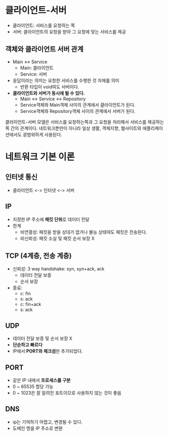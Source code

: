 # 클라이언트-서버
* 클라이언트: 서비스를 요청하는 쪽
* 서버: 클라이언트의 요청을 받아 그 요청에 맞는 서비스를 제공

## 객체와 클라이언트 서버 관계
- Main <-> Service
	- Main: 클라이언트
	- Service: 서버
- 응답이라는 의미는 요청한 서비스를 수행한 것 자체를 의미
	- 반환 타입이 void여도 서버이다.
- **클라이언트와 서버가 동시에 될 수 있다.**
	- Main <-> Service <-> Repository
	- Service객체와 Main객체 사이의 관계에서 클라이언트가 된다.
	- Service객체와 Repository객체 사이의 관계에서 서버가 된다.

클라이언트-서버 모델은 서비스를 요청하는쪽과 그 요청을 처리해서 서비스를 제공하는쪽 간의 관계이다.
네트워크뿐만이 아니라 일상 생활, 객체지향, 웹사이트와 애플리케이션에서도 광범위하게 사용된다.

# 네트워크 기본 이론
## 인터넷 통신
- 클라이언트 <-> 인터넷 <-> 서버
## IP
- 지정한 IP 주소에 **패킷 단위**로 데이터 전달
- 한계
	- 비연결성: 패킷을 받을 상대가 없거나 불능 상태여도 패킷은 전송된다.
	- 비신뢰성: 패킷 소실 및 패킷 순서 보장 X

## TCP (4계층, 전송 계층)
- 신뢰성: 3 way handshake: syn, syn+ack, ack
	- 데이터 전달 보증
	- 순서 보장
- 종료: 
	- c: fin
	- s: ack
	- c: fin+ack
	- s: ack

## UDP
* 데이터 전달 보증 및 순서 보장 X
* **단순하고 빠르다**
* IP에서 **PORT와 체크섬**만 추가되었다.

## PORT
- 같은 IP 내에서 **프로세스를 구분**
- 0 ~ 65535 할당 가능
- 0 ~ 1023은 잘 알려진 포트이므로 사용하지 않는 것이 좋음

## DNS
- ip는 기억하기 어렵고, 변경될 수 있다.
- 도메인 명을 IP 주소로 변환